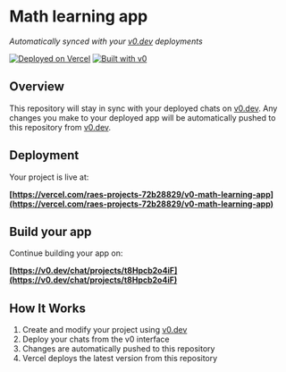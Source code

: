 # Math learning app

*Automatically synced with your [v0.dev](https://v0.dev) deployments*

[![Deployed on Vercel](https://img.shields.io/badge/Deployed%20on-Vercel-black?style=for-the-badge&logo=vercel)](https://vercel.com/raes-projects-72b28829/v0-math-learning-app)
[![Built with v0](https://img.shields.io/badge/Built%20with-v0.dev-black?style=for-the-badge)](https://v0.dev/chat/projects/t8Hpcb2o4iF)

## Overview

This repository will stay in sync with your deployed chats on [v0.dev](https://v0.dev).
Any changes you make to your deployed app will be automatically pushed to this repository from [v0.dev](https://v0.dev).

## Deployment

Your project is live at:

**[https://vercel.com/raes-projects-72b28829/v0-math-learning-app](https://vercel.com/raes-projects-72b28829/v0-math-learning-app)**

## Build your app

Continue building your app on:

**[https://v0.dev/chat/projects/t8Hpcb2o4iF](https://v0.dev/chat/projects/t8Hpcb2o4iF)**

## How It Works

1. Create and modify your project using [v0.dev](https://v0.dev)
2. Deploy your chats from the v0 interface
3. Changes are automatically pushed to this repository
4. Vercel deploys the latest version from this repository
